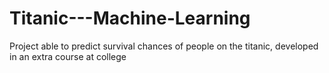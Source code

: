 # Titanic---Machine-Learning
Project able to predict survival chances of people on the titanic, developed in an extra course at college
